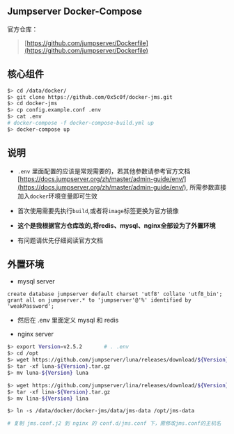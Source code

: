 ## Jumpserver Docker-Compose
官方仓库： 
> [https://github.com/jumpserver/Dockerfile](https://github.com/jumpserver/Dockerfile)  


## 核心组件 
```sh
$> cd /data/docker/
$> git clone https://github.com/0x5c0f/docker-jms.git
$> cd docker-jms
$> cp config.example.conf .env
$> cat .env
# docker-compose -f docker-compose-build.yml up
$> docker-compose up
```

## 说明

- `.env` 里面配置的应该是常规需要的，若其他参数请参考官方文档 [https://docs.jumpserver.org/zh/master/admin-guide/env/](https://docs.jumpserver.org/zh/master/admin-guide/env/), 所需参数直接加入`docker`环境变量即可生效  

- 首次使用需要先执行`build`,或者将`image`标签更换为官方镜像 

- **这个是我根据官方仓库改的,将redis、mysql、nginx全部设为了外置环境** 

- 有问题请优先仔细阅读官方文档  

## 外置环境 

- mysql server

```mysql
create database jumpserver default charset 'utf8' collate 'utf8_bin';
grant all on jumpserver.* to 'jumpserver'@'%' identified by 'weakPassword';
```

- 然后在 .env 里面定义 mysql 和 redis 

- nginx server
```bash
$> export Version=v2.5.2       # . .env
$> cd /opt 
$> wget https://github.com/jumpserver/luna/releases/download/${Version}/luna-${Version}.tar.gz
$> tar -xf luna-${Version}.tar.gz
$> mv luna-${Version} luna

$> wget https://github.com/jumpserver/lina/releases/download/${Version}/lina-${Version}.tar.gz
$> tar -xf lina-${Version}.tar.gz
$> mv lina-${Version} lina

$> ln -s /data/docker/docker-jms/data/jms-data /opt/jms-data

# 复制 jms.conf.j2 到 nginx 的 conf.d/jms.conf 下，需修改jms.conf的主机名
```
